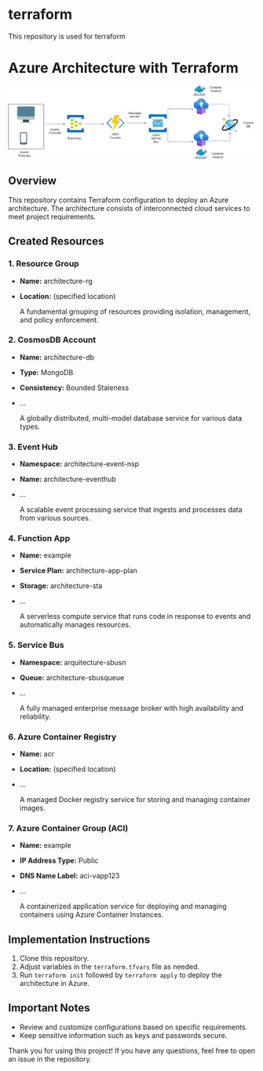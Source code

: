 # terraform
This repository is used for terraform
# Azure Architecture with Terraform

![Azure Architecture](/Azure%20Architecture/Azure%20Architecture1.jpg)

## Overview

This repository contains Terraform configuration to deploy an Azure architecture. The architecture consists of interconnected cloud services to meet project requirements.

## Created Resources

### 1. Resource Group
- **Name:** architecture-rg
- **Location:** (specified location)

   A fundamental grouping of resources providing isolation, management, and policy enforcement.

### 2. CosmosDB Account
- **Name:** architecture-db
- **Type:** MongoDB
- **Consistency:** Bounded Staleness
- ...

   A globally distributed, multi-model database service for various data types.

### 3. Event Hub
- **Namespace:** architecture-event-nsp
- **Name:** architecture-eventhub
- ...

   A scalable event processing service that ingests and processes data from various sources.

### 4. Function App
- **Name:** example
- **Service Plan:** architecture-app-plan
- **Storage:** architecture-sta
- ...

   A serverless compute service that runs code in response to events and automatically manages resources.

### 5. Service Bus
- **Namespace:** arquitecture-sbusn
- **Queue:** architecture-sbusqueue
- ...

   A fully managed enterprise message broker with high availability and reliability.

### 6. Azure Container Registry
- **Name:** acr
- **Location:** (specified location)
- ...

   A managed Docker registry service for storing and managing container images.

### 7. Azure Container Group (ACI)
- **Name:** example
- **IP Address Type:** Public
- **DNS Name Label:** aci-vapp123
- ...

   A containerized application service for deploying and managing containers using Azure Container Instances.

## Implementation Instructions

1. Clone this repository.
2. Adjust variables in the `terraform.tfvars` file as needed.
3. Run `terraform init` followed by `terraform apply` to deploy the architecture in Azure.

## Important Notes

- Review and customize configurations based on specific requirements.
- Keep sensitive information such as keys and passwords secure.

Thank you for using this project! If you have any questions, feel free to open an issue in the repository.
